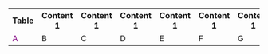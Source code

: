 <table>
<tr>
<th>Table</th><th>Content 1</th><th>Content 1</th><th>Content 1</th><th>Content 1</th><th>Content 1</th><th>Content 1</th></tr>
<tr id='purple_metric_slo'>
<td><span style='color:purple'>A</span></td><td>B</td><td>C</td><td>D</td><td>E</td><td>F</td><td>G</td></tr>
<tr id='brown_metric_slo'>
